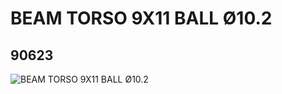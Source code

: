 # BEAM TORSO 9X11 BALL Ø10.2
## 90623
![BEAM TORSO 9X11 BALL Ø10.2](https://lc-www-live-s.legocdn.com/media/bricks/5/2/4593569.jpg)